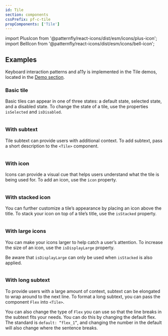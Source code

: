 ```yaml
---
id: Tile
section: components
cssPrefix: pf-c-tile
propComponents: ['Tile']
---
```


import PlusIcon from '@patternfly/react-icons/dist/esm/icons/plus-icon';
import BellIcon from '@patternfly/react-icons/dist/esm/icons/bell-icon';

## Examples

Keyboard interaction patterns and a11y is implemented in the Tile demos, located in the [Demo section](/components/tile/react-demos).

### Basic tile
Basic tiles can appear in one of three states: a default state, selected state, and a disabled state. To change the state of a tile, use the properties `isSelected` and `isDisabled`.
```ts file="./TileBasic.tsx"
```

### With subtext 
Tile subtext can provide users with additional context. To add subtext, pass a short description to the `<Tile>` component. 
```ts file="./TileWithSubtext.tsx"
```

### With icon
Icons can provide a visual cue that helps users understand what the tile is being used for. To add an icon, use the `icon` property.
```ts file="./TileWithIcon.tsx"
```

### With stacked icon
You can further customize a tile’s appearance by placing an icon above the title. To stack your icon on top of a tile’s title, use the `isStacked` property.
```ts file="./TileStacked.tsx"
```

### With large icons
You can make your icons larger to help catch a user’s attention. To increase the size of an icon, use the  `isDisplayLarge` property. 

Be aware that `isDisplayLarge` can only be used when  `isStacked` is also applied. 
```ts file="./TileStackedWithLargeIcons.tsx"
```

### With long subtext
To provide users with a large amount of context, subtext can be elongated to wrap around to the next line. To format a long subtext, you can pass the component `Flex` into `<Tile>`. 

You can also change the type of `Flex` you can use so that the line breaks in the subtext fits your needs. You can do this by changing the default flex. The standard is `default: “flex_1”`, and changing the number in the default will also change where the sentence breaks.
```ts file="./TileWithExtraContent.tsx"
```
